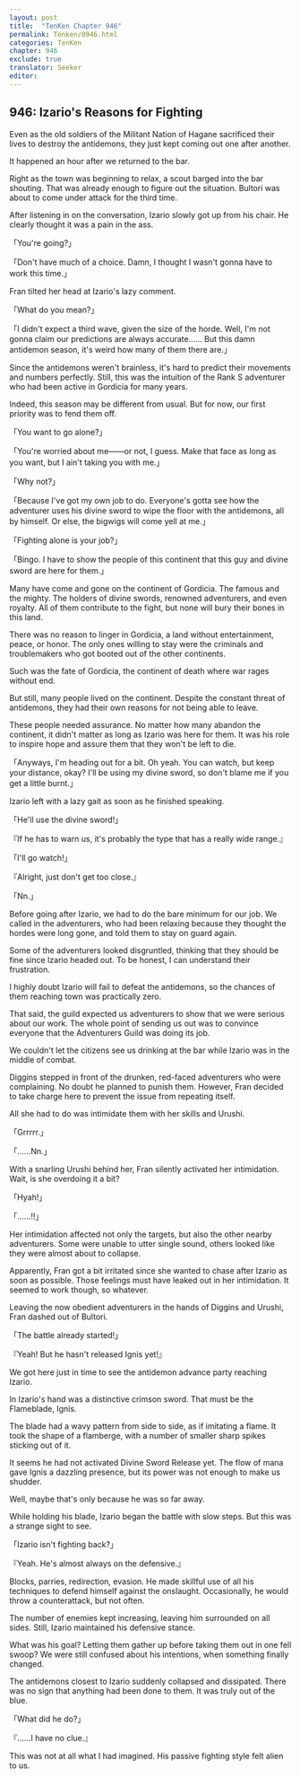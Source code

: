 ```yaml
---
layout: post
title:  "TenKen Chapter 946"
permalink: Tenken/0946.html
categories: TenKen
chapter: 946
exclude: true
translator: Seeker
editor: 
---
```

<h2>946: Izario's Reasons for Fighting</h2>

 Even as the old soldiers of the Militant Nation of Hagane sacrificed their lives to destroy the antidemons, they just kept coming out one after another.

 It happened an hour after we returned to the bar.

 Right as the town was beginning to relax, a scout barged into the bar shouting. That was already enough to figure out the situation. Bultori was about to come under attack for the third time.

 After listening in on the conversation, Izario slowly got up from his chair. He clearly thought it was a pain in the ass.

「You're going?」

「Don't have much of a choice. Damn, I thought I wasn't gonna have to work this time.」

 Fran tilted her head at Izario's lazy comment.

「What do you mean?」

「I didn't expect a third wave, given the size of the horde. Well, I'm not gonna claim our predictions are always accurate…… But this damn antidemon season, it's weird how many of them there are.」

 Since the antidemons weren't brainless, it's hard to predict their movements and numbers perfectly. Still, this was the intuition of the Rank S adventurer who had been active in Gordicia for many years.

 Indeed, this season may be different from usual. But for now, our first priority was to fend them off.

「You want to go alone?」

「You're worried about me――or not, I guess. Make that face as long as you want, but I ain't taking you with me.」

「Why not?」

「Because I've got my own job to do. Everyone's gotta see how the adventurer uses his divine sword to wipe the floor with the antidemons, all by himself. Or else, the bigwigs will come yell at me.」

「Fighting alone is your job?」

「Bingo. I have to show the people of this continent that this guy and divine sword are here for them.」

 Many have come and gone on the continent of Gordicia. The famous and the mighty. The holders of divine swords, renowned adventurers, and even royalty. All of them contribute to the fight, but none will bury their bones in this land.

 There was no reason to linger in Gordicia, a land without entertainment, peace, or honor. The only ones willing to stay were the criminals and troublemakers who got booted out of the other continents.

 Such was the fate of Gordicia, the continent of death where war rages without end.

 But still, many people lived on the continent. Despite the constant threat of antidemons, they had their own reasons for not being able to leave.

 These people needed assurance. No matter how many abandon the continent, it didn't matter as long as Izario was here for them. It was his role to inspire hope and assure them that they won't be left to die.

「Anyways, I'm heading out for a bit. Oh yeah. You can watch, but keep your distance, okay? I'll be using my divine sword, so don't blame me if you get a little burnt.」

 Izario left with a lazy gait as soon as he finished speaking.

「He'll use the divine sword!」

『If he has to warn us, it's probably the type that has a really wide range.』

「I'll go watch!」

『Alright, just don't get too close.』

「Nn.」

 Before going after Izario, we had to do the bare minimum for our job. We called in the adventurers, who had been relaxing because they thought the hordes were long gone, and told them to stay on guard again.

 Some of the adventurers looked disgruntled, thinking that they should be fine since Izario headed out. To be honest, I can understand their frustration.

 I highly doubt Izario will fail to defeat the antidemons, so the chances of them reaching town was practically zero.

 That said, the guild expected us adventurers to show that we were serious about our work. The whole point of sending us out was to convince everyone that the Adventurers Guild was doing its job.

 We couldn't let the citizens see us drinking at the bar while Izario was in the middle of combat.

 Diggins stepped in front of the drunken, red-faced adventurers who were complaining. No doubt he planned to punish them. However, Fran decided to take charge here to prevent the issue from repeating itself.

 All she had to do was intimidate them with her skills and Urushi.

「Grrrrr.」

「……Nn.」

 With a snarling Urushi behind her, Fran silently activated her intimidation. Wait, is she overdoing it a bit?

「Hyah!」

「……!!」

 Her intimidation affected not only the targets, but also the other nearby adventurers. Some were unable to utter single sound, others looked like they were almost about to collapse.

 Apparently, Fran got a bit irritated since she wanted to chase after Izario as soon as possible. Those feelings must have leaked out in her intimidation. It seemed to work though, so whatever.

 Leaving the now obedient adventurers in the hands of Diggins and Urushi, Fran dashed out of Bultori.

「The battle already started!」

『Yeah! But he hasn't released Ignis yet!』

 We got here just in time to see the antidemon advance party reaching Izario.

 In Izario's hand was a distinctive crimson sword. That must be the Flameblade, Ignis.

 The blade had a wavy pattern from side to side, as if imitating a flame. It took the shape of a flamberge, with a number of smaller sharp spikes sticking out of it.

 It seems he had not activated Divine Sword Release yet. The flow of mana gave Ignis a dazzling presence, but its power was not enough to make us shudder.

 Well, maybe that's only because he was so far away.

 While holding his blade, Izario began the battle with slow steps. But this was a strange sight to see.

「Izario isn't fighting back?」

『Yeah. He's almost always on the defensive.』

 Blocks, parries, redirection, evasion. He made skillful use of all his techniques to defend himself against the onslaught. Occasionally, he would throw a counterattack, but not often.

 The number of enemies kept increasing, leaving him surrounded on all sides. Still, Izario maintained his defensive stance.

 What was his goal? Letting them gather up before taking them out in one fell swoop? We were still confused about his intentions, when something finally changed.

 The antidemons closest to Izario suddenly collapsed and dissipated. There was no sign that anything had been done to them. It was truly out of the blue.

「What did he do?」

『……I have no clue.』

 This was not at all what I had imagined. His passive fighting style felt alien to us.




